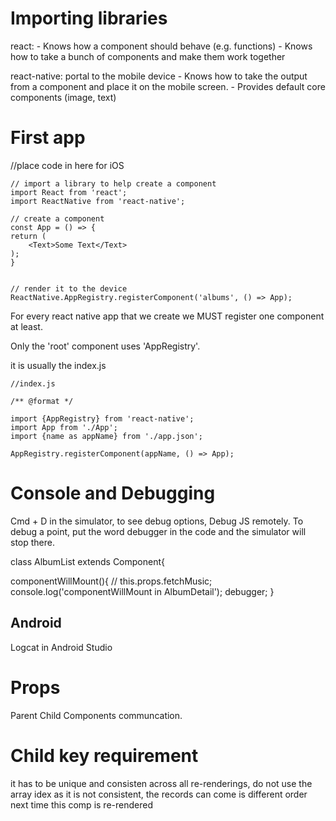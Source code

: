 
# Importing libraries
react: 
	- Knows how a component should behave (e.g. functions)
	- Knows how to take a bunch of components and make them work together

react-native: portal to the mobile device
	- Knows how to take the output from a component and place it on the mobile screen.
	- Provides default core components (image, text)


# First app
//place code in here for iOS

    // import a library to help create a component
    import React from 'react';
    import ReactNative from 'react-native';

    // create a component
    const App = () => {
    return (
        <Text>Some Text</Text>
    );
    }


    // render it to the device
    ReactNative.AppRegistry.registerComponent('albums', () => App);

For every react native app that we create we MUST register one component at least.

Only the 'root' component uses 'AppRegistry'.

it is usually the index.js

    //index.js
    
    /** @format */

    import {AppRegistry} from 'react-native';
    import App from './App';
    import {name as appName} from './app.json';

    AppRegistry.registerComponent(appName, () => App);



# Console and Debugging
Cmd + D in the simulator, to see debug options, Debug JS remotely.
To debug a point, put the word debugger in the code and the simulator will stop there.

class AlbumList extends Component{

  componentWillMount(){
    // this.props.fetchMusic;
    console.log('componentWillMount in AlbumDetail');
    debugger;
  }

## Android
Logcat in Android Studio

# Props
Parent Child Components communcation.


# Child key requirement
it has to be unique and consisten across all re-renderings, do not use the array idex as it is not consistent, the records can come is different order next time this comp is re-rendered

